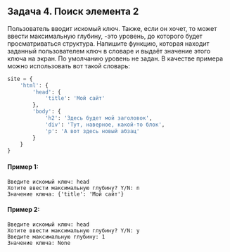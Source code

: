 ## Задача 4. Поиск элемента 2
Пользователь вводит искомый ключ. Также, если он хочет, то может ввести максимальную глубину, -это уровень, до которого будет просматриваться структура. Напишите функцию, которая находит заданный пользователем ключ в словаре и выдаёт значение этого ключа на экран. По умолчанию уровень не задан.  В качестве примера можно использовать вот такой словарь:

````python
site = {
	'html': {
		'head': {
			'title': 'Мой сайт'
		},
		'body': {
			'h2': 'Здесь будет мой заголовок',
			'div': 'Тут, наверное, какой-то блок',
			'p': 'А вот здесь новый абзац'
		}
	}
}
````

#### Пример 1:
````
Введите искомый ключ: head
Хотите ввести максимальную глубину? Y/N: n
Значение ключа: {'title': 'Мой сайт'}
````
#### Пример 2:
````
Введите искомый ключ: head
Хотите ввести максимальную глубину? Y/N: y
Введите максимальную глубину: 1
Значение ключа: None
````